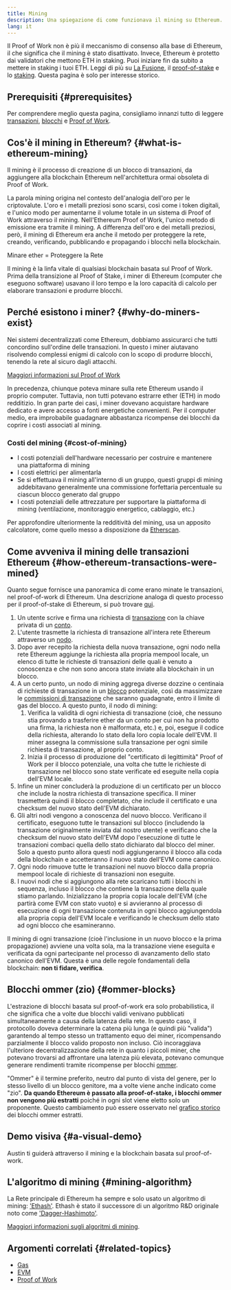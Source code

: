```yaml
---
title: Mining
description: Una spiegazione di come funzionava il mining su Ethereum.
lang: it
---
```


<Alert>
<AlertEmoji text=":wave:" />
<AlertContent>
Il Proof of Work non è più il meccanismo di consenso alla base di Ethereum, il che significa che il mining è stato disattivato. Invece, Ethereum è protetto dai validatori che mettono ETH in staking. Puoi iniziare fin da subito a mettere in staking i tuoi ETH. Leggi di più su <a href='/roadmap/merge/'>La Fusione</a>, il <a href='/developers/docs/consensus-mechanisms/pos/'>proof-of-stake</a> e lo <a href='/staking/'>staking</a>. Questa pagina è solo per interesse storico.
</AlertContent>
</Alert>

## Prerequisiti {#prerequisites}

Per comprendere meglio questa pagina, consigliamo innanzi tutto di leggere [transazioni](/developers/docs/transactions/), [blocchi](/developers/docs/blocks/) e [Proof of Work](/developers/docs/consensus-mechanisms/pow/).

## Cos'è il mining in Ethereum? {#what-is-ethereum-mining}

Il mining è il processo di creazione di un blocco di transazioni, da aggiungere alla blockchain Ethereum nell'architettura ormai obsoleta di Proof of Work.

La parola mining origina nel contesto dell'analogia dell'oro per le criptovalute. L'oro e i metalli preziosi sono scarsi, così come i token digitali, e l'unico modo per aumentarne il volume totale in un sistema di Proof of Work attraverso il mining. Nell'Ethereum Proof of Work, l'unico metodo di emissione era tramite il mining. A differenza dell'oro e dei metalli preziosi, però, il mining di Ethereum era anche il metodo per proteggere la rete, creando, verificando, pubblicando e propagando i blocchi nella blockchain.

Minare ether = Proteggere la Rete

Il mining è la linfa vitale di qualsiasi blockchain basata sul Proof of Work. Prima della transizione al Proof of Stake, i miner di Ethereum (computer che eseguono software) usavano il loro tempo e la loro capacità di calcolo per elaborare transazioni e produrre blocchi.

## Perché esistono i miner? {#why-do-miners-exist}

Nei sistemi decentralizzati come Ethereum, dobbiamo assicurarci che tutti concordino sull'ordine delle transazioni. In questo i miner aiutavano risolvendo complessi enigmi di calcolo con lo scopo di produrre blocchi, tenendo la rete al sicuro dagli attacchi.

[Maggiori informazioni sul Proof of Work](/developers/docs/consensus-mechanisms/pow/)

In precedenza, chiunque poteva minare sulla rete Ethereum usando il proprio computer. Tuttavia, non tutti potevano estrarre ether (ETH) in modo redditizio. In gran parte dei casi, i miner dovevano acquistare hardware dedicato e avere accesso a fonti energetiche convenienti. Per il computer medio, era improbabile guadagnare abbastanza ricompense dei blocchi da coprire i costi associati al mining.

### Costi del mining {#cost-of-mining}

- I costi potenziali dell'hardware necessario per costruire e mantenere una piattaforma di mining
- I costi elettrici per alimentarla
- Se si effettuava il mining all'interno di un gruppo, questi gruppi di mining addebitavano generalmente una commissione forfettaria percentuale su ciascun blocco generato dal gruppo
- I costi potenziali delle attrezzature per supportare la piattaforma di mining (ventilazione, monitoraggio energetico, cablaggio, etc.)

Per approfondire ulteriormente la redditività del mining, usa un apposito calcolatore, come quello messo a disposizione da [Etherscan](https://etherscan.io/ether-mining-calculator).

## Come avveniva il mining delle transazioni Ethereum {#how-ethereum-transactions-were-mined}

Quanto segue fornisce una panoramica di come erano minate le transazioni, nel proof-of-work di Ethereum. Una descrizione analoga di questo processo per il proof-of-stake di Ethereum, si può trovare [qui](/developers/docs/consensus-mechanisms/pos/#transaction-execution-ethereum-pos).

1. Un utente scrive e firma una richiesta di [transazione](/developers/docs/transactions/) con la chiave privata di un [conto](/developers/docs/accounts/).
2. L'utente trasmette la richiesta di transazione all'intera rete Ethereum attraverso un [nodo](/developers/docs/nodes-and-clients/).
3. Dopo aver recepito la richiesta della nuova transazione, ogni nodo nella rete Ethereum aggiunge la richiesta alla propria mempool locale, un elenco di tutte le richieste di transazioni delle quali è venuto a conoscenza e che non sono ancora state inviate alla blockchain in un blocco.
4. A un certo punto, un nodo di mining aggrega diverse dozzine o centinaia di richieste di transazione in un [blocco](/developers/docs/blocks/) potenziale, così da massimizzare le [commissioni di transazione](/developers/docs/gas/) che saranno guadagnate, entro il limite di gas del blocco. A questo punto, il nodo di mining:
   1. Verifica la validità di ogni richiesta di transazione (cioè, che nessuno stia provando a trasferire ether da un conto per cui non ha prodotto una firma, la richiesta non è malformata, etc.) e, poi, esegue il codice della richiesta, alterando lo stato della loro copia locale dell'EVM. Il miner assegna la commissione sulla transazione per ogni simile richiesta di transazione, al proprio conto.
   2. Inizia il processo di produzione del "certificato di legittimità" Proof of Work per il blocco potenziale, una volta che tutte le richieste di transazione nel blocco sono state verificate ed eseguite nella copia dell'EVM locale.
5. Infine un miner concluderà la produzione di un certificato per un blocco che include la nostra richiesta di transazione specifica. Il miner trasmetterà quindi il blocco completato, che include il certificato e una checksum del nuovo stato dell'EVM dichiarato.
6. Gli altri nodi vengono a conoscenza del nuovo blocco. Verificano il certificato, eseguono tutte le transazioni sul blocco (includendo la transazione originalmente inviata dal nostro utente) e verificano che la checksum del nuovo stato dell'EVM dopo l'esecuzione di tutte le transazioni combaci quella dello stato dichiarato dal blocco del miner. Solo a questo punto allora questi nodi aggiungeranno il blocco alla coda della blockchain e accetteranno il nuovo stato dell'EVM come canonico.
7. Ogni nodo rimuove tutte le transazioni nel nuovo blocco dalla propria mempool locale di richieste di transazioni non eseguite.
8. I nuovi nodi che si aggiungono alla rete scaricano tutti i blocchi in sequenza, incluso il blocco che contiene la transazione della quale stiamo parlando. Inizializzano la propria copia locale dell'EVM (che partirà come EVM con stato vuoto) e si avvieranno al processo di esecuzione di ogni transazione contenuta in ogni blocco aggiungendola alla propria copia dell'EVM locale e verificando le checksum dello stato ad ogni blocco che esamineranno.

Il mining di ogni transazione (cioè l'inclusione in un nuovo blocco e la prima propagazione) avviene una volta sola, ma la transazione viene eseguita e verificata da ogni partecipante nel processo di avanzamento dello stato canonico dell'EVM. Questa è una delle regole fondamentali della blockchain: **non ti fidare, verifica**.

## Blocchi ommer (zio) {#ommer-blocks}

L'estrazione di blocchi basata sul proof-of-work era solo probabilistica, il che significa che a volte due blocchi validi venivano pubblicati simultaneamente a causa della latenza della rete. In questo caso, il protocollo doveva determinare la catena più lunga (e quindi più "valida") garantendo al tempo stesso un trattamento equo dei miner, ricompensando parzialmente il blocco valido proposto non incluso. Ciò incoraggiava l'ulteriore decentralizzazione della rete in quanto i piccoli miner, che potevano trovarsi ad affrontare una latenza più elevata, potevano comunque generare rendimenti tramite ricompense per blocchi [ommer](/glossary/#ommer).

"Ommer" è il termine preferito, neutro dal punto di vista del genere, per lo stesso livello di un blocco genitore, ma a volte viene anche indicato come "zio". **Da quando Ethereum è passato alla proof-of-stake, i blocchi ommer non vengono più estratti** poiché in ogni slot viene eletto solo un proponente. Questo cambiamento può essere osservato nel [grafico storico](https://ycharts.com/indicators/ethereum_uncle_rate) dei blocchi ommer estratti.

## Demo visiva {#a-visual-demo}

Austin ti guiderà attraverso il mining e la blockchain basata sul proof-of-work.

<YouTube id="zcX7OJ-L8XQ" />

## L'algoritmo di mining {#mining-algorithm}

La Rete principale di Ethereum ha sempre e solo usato un algoritmo di mining: ['Ethash'](/developers/docs/consensus-mechanisms/pow/mining/mining-algorithms/ethash/). Ethash è stato il successore di un algoritmo R&D originale noto come ['Dagger-Hashimoto'](/developers/docs/consensus-mechanisms/pow/mining/mining-algorithms/dagger-hashimoto/).

[Maggiori informazioni sugli algoritmi di mining](/developers/docs/consensus-mechanisms/pow/mining/mining-algorithms/).

## Argomenti correlati {#related-topics}

- [Gas](/developers/docs/gas/)
- [EVM](/developers/docs/evm/)
- [Proof of Work](/developers/docs/consensus-mechanisms/pow/)
